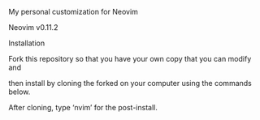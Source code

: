 My personal customization for Neovim

Neovim v0.11.2

Installation

Fork this repository so that you have your own copy that you can modify and

then install by cloning the forked on your computer using the commands below.

After cloning, type ‘nvim’ for the post-install.
